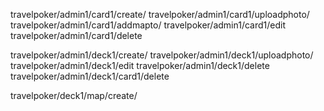 travelpoker/admin1/card1/create/
travelpoker/admin1/card1/uploadphoto/
travelpoker/admin1/card1/addmapto/
travelpoker/admin1/card1/edit
travelpoker/admin1/card1/delete

travelpoker/admin1/deck1/create/
travelpoker/admin1/deck1/uploadphoto/
travelpoker/admin1/deck1/edit
travelpoker/admin1/deck1/delete
travelpoker/admin1/deck1/card1/delete

travelpoker/deck1/map/create/
